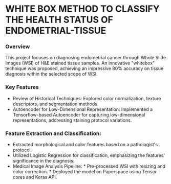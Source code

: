 # WHITE BOX METHOD TO CLASSIFY THE HEALTH STATUS OF ENDOMETRIAL-TISSUE

### Overview
This project focuses on diagnosing endometrial cancer through Whole Slide Images (WSI) of H&E stained tissue samples. An innovative "whitebox" technique was proposed, achieving an impressive 80% accuracy on tissue diagnosis within the selected scope of WSI.

### Key Features
- Review of Historical Techniques: Explored color normalization, texture descriptors, and segmentation methods.
- Autoencoder for Low-Dimensional Representation: Implemented a Tensorflow-based Autoencoder for capturing low-dimensional representations, addressing staining protocol variations.

### Feature Extraction and Classification:

- Extracted morphological and color features based on a pathologist's protocol.
- Utilized Logistic Regression for classification, emphasizing the features' significance in the diagnosis.
- Medical Image Analysis Pipeline:
       * Pre-processed WSI with resizing and color correction.
       * Deployed the model on Paperspace using Tensor cores and Keras API.
